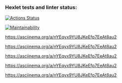 ### Hexlet tests and linter status:

[![Actions Status](https://github.com/yuliia-myslyvets/frontend-project-44/workflows/hexlet-check/badge.svg)](https://github.com/yuliia-myslyvets/frontend-project-44/actions)

[![Maintainability](https://api.codeclimate.com/v1/badges/a441aea4bcfb225902d2/maintainability)](https://codeclimate.com/github/yuliia-myslyvets/frontend-project-44/maintainability)

https://asciinema.org/a/nYEqyx9YU8JKeEfp7EeAt8au2

https://asciinema.org/a/nYEqyx9YU8JKeEfp7EeAt8au2

https://asciinema.org/a/nYEqyx9YU8JKeEfp7EeAt8au2

https://asciinema.org/a/nYEqyx9YU8JKeEfp7EeAt8au2

https://asciinema.org/a/nYEqyx9YU8JKeEfp7EeAt8au2
